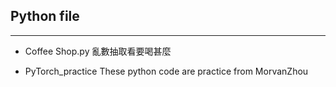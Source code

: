 ## Python file
-----------------
* Coffee Shop.py
亂數抽取看要喝甚麼

* PyTorch_practice
These python code are practice from MorvanZhou
